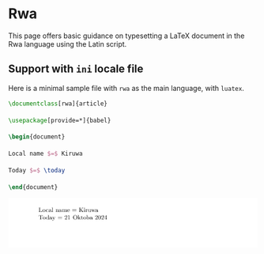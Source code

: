 # Rwa

This page offers basic guidance on typesetting a LaTeX document in the
Rwa language using the Latin script.

## Support with `ini` locale file

Here is a minimal sample file with `rwa` as the main language, with `luatex`.

```tex
\documentclass[rwa]{article}

\usepackage[provide=*]{babel}

\begin{document}

Local name $=$ Kiruwa

Today $=$ \today

\end{document}
```

![](../media/locale-rwa.png)
